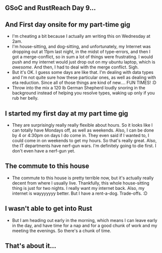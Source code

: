## GSoC and RustReach Day 9...

## And First day onsite for my part-time gig
- I'm cheating a bit because I actually am writing this on Wednesday at 2am. 
- I'm house-sitting, and dog-sitting, and unfortunately, my Internet was dropping out at 11pm last night,
  in the midst of type-errors, and then I got a merge-conflict, so in sum a lot of things were frustrating.
  I would push and my internet would just drop out on my ubuntu laptop, which is *awesome*. And then,
  I had to deal with the merge conflict. Sigh.
- But it's OK. I guess some days are like that. I'm dealing with data types and I'm not quite sure how 
  these particular ones, as well as dealing with eta reduction. Since all of those things are kind of new....
  FUN TIMES! :D
- Throw into the mix a 120 lb German Shepherd loudly snoring in the background instead of helping you resolve types,
  waking up only if you rub her belly. 
  
## I started my first day at my part time gig
- They are surprisingly really really flexible about hours. So it looks like I can totally have Mondays off, as well as 
  weekends. Also, I can be done by 4 or 4:30pm on days I do come in. They even said if I wanted to, I could come in on 
  weekends to get my hours. So that's really great. Also, the IT departments have nerf-gun wars. I'm definitely going to
  die first. I don't even have a nerf-gun yet.
  
## The commute to this house
- The commute to this house is pretty terrible now, but it's actually really decent from where I usually live.
  Thankfully, this whole house-sitting thing is just for two nights. I really want my internet back.
  Also, my internet is wayyyyyyy better. But I have a rent-a-dog. Trade-offs. :D
  
## I wasn't able to get into Rust
- But I am heading out early in the morning, which means I can leave early in the day, and have time for a nap and for a good chunk 
  of work and my meeting the evenings. So there's a chunk of time.
  
## That's about it...
